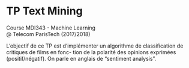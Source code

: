 # TP Text Mining

Course MDI343 - Machine Learning  
@ Telecom ParisTech (2017/2018)


L’objectif de ce TP est d’implémenter un algorithme de classification de critiques de films en fonc- tion de la polarité des opinions exprimées (positif/négatif). On parle en anglais de “sentiment analysis”.
